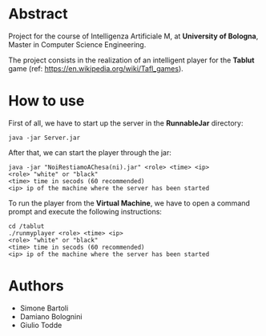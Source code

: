 # Abstract

Project for the course of Intelligenza Artificiale M, at **University of Bologna**, Master in Computer Science Engineering.

The project consists in the realization of an intelligent player for the **Tablut** game (ref: https://en.wikipedia.org/wiki/Tafl_games).

# How to use

First of all, we have to start up the server in the **RunnableJar** directory:
```
java -jar Server.jar
```

After that, we can start the player through the jar:
```
java -jar "NoiRestiamoAChesa(ni).jar" <role> <time> <ip>
<role> "white" or "black" 
<time> time in secods (60 recommended)
<ip> ip of the machine where the server has been started
```

To run the player from the **Virtual Machine**, we have to open a command prompt and execute the following instructions:
```
cd /tablut
./runmyplayer <role> <time> <ip>
<role> "white" or "black" 
<time> time in secods (60 recommended)
<ip> ip of the machine where the server has been started
```

# Authors 
- Simone Bartoli
- Damiano Bolognini
- Giulio Todde
